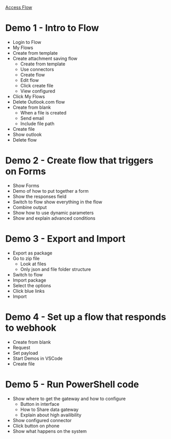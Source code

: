 [Access Flow](https://flow.microsoft.com/)

# Demo 1 - Intro to Flow
* Login to Flow
* My Flows
* Create from template
* Create attachment saving flow
  * Create from template
  * Use connectors
  * Create flow
  * Edit flow
  * Click create file
  * View configured
* Click My Flows
* Delete Outlook.com flow
* Create from blank
  * When a file is created
  * Send email
  * Include file path
* Create file
* Show outlook
* Delete flow

# Demo 2 - Create flow that triggers on Forms
* Show Forms
* Demo of how to put together a form
* Show the responses field
* Switch to flow show everything in the flow
* Combine output
* Show how to use dynamic parameters
* Show and explain advanced conditions

# Demo 3 - Export and Import
* Export as package
* Go to zip file
  * Look at files
  * Only json and file folder structure
* Switch to flow
* Import package
* Select the options
* Click blue links
* Import

# Demo 4 - Set up a flow that responds to webhook
* Create from blank
* Request
* Set payload
* Start Demos in VSCode
* Create file

# Demo 5 - Run PowerShell code
* Show where to get the gateway and how to configure
  * Button in interface
  * How to Share data gateway
  * Explain about high availibility
* Show configured connector
* Click button on phone
* Show what happens on the system